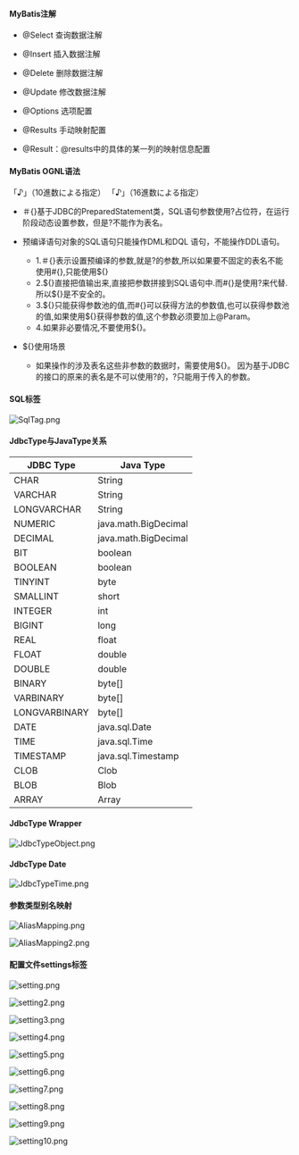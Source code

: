 #### MyBatis注解

* @Select 查询数据注解

* @Insert 插入数据注解

* @Delete 删除数据注解

* @Update 修改数据注解

* @Options 选项配置

* @Results 手动映射配置

* @Result：@results中的具体的某一列的映射信息配置

#### MyBatis OGNL语法

「&#9834;」（10進数による指定）
「&#x266A;」（16進数による指定）

* &#xFF03;{}基于JDBC的PreparedStatement类，SQL语句参数使用?占位符，在运行阶段动态设置参数，但是?不能作为表名。
* 预编译语句对象的SQL语句只能操作DML和DQL 语句，不能操作DDL语句。
  
    * 1.&#xFF03;{}表示设置预编译的参数,就是?的参数,所以如果要不固定的表名不能使用#{},只能使用${}
    * 2.${}直接把值输出来,直接把参数拼接到SQL语句中.而#{}是使用?来代替. 所以${}是不安全的。
    * 3.${}只能获得参数池的值,而#{}可以获得方法的参数值,也可以获得参数池的值,如果使用${}获得参数的值,这个参数必须要加上@Param。
    * 4.如果非必要情况,不要使用${}。

* ${}使用场景
    * 如果操作的涉及表名这些非参数的数据时，需要使用${}。
      因为基于JDBC的接口的原来的表名是不可以使用?的，?只能用于传入的参数。


#### SQL标签

![SqlTag.png](images/SqlTag.png)

#### JdbcType与JavaType关系

|JDBC Type|Java Type|
|---|---|
CHAR|String  
VARCHAR|String  
LONGVARCHAR|String  
NUMERIC|java.math.BigDecimal  
DECIMAL|java.math.BigDecimal  
BIT| boolean  
BOOLEAN|boolean  
TINYINT|byte  
SMALLINT| short  
INTEGER|int  
BIGINT| long  
REAL|float  
FLOAT|  double  
DOUBLE| double  
BINARY| byte[]  
VARBINARY|byte[]  
LONGVARBINARY|byte[]  
DATE|java.sql.Date  
TIME|java.sql.Time  
TIMESTAMP|java.sql.Timestamp  
CLOB|Clob  
BLOB|Blob  
ARRAY|Array

#### JdbcType Wrapper

![JdbcTypeObject.png](images/JdbcTypeObject.png)

#### JdbcType Date

![JdbcTypeTime.png](images/JdbcTypeTime.png)

#### 参数类型别名映射

![AliasMapping.png](images/AliasMapping.png)

![AliasMapping2.png](images/AliasMapping2.png)

#### 配置文件settings标签

![setting.png](images/setting.png)

![setting2.png](images/setting2.png)

![setting3.png](images/setting3.png)

![setting4.png](images/setting4.png)

![setting5.png](images/setting5.png)

![setting6.png](images/setting6.png)

![setting7.png](images/setting7.png)

![setting8.png](images/setting8.png)

![setting9.png](images/setting9.png)

![setting10.png](images/setting10.png)